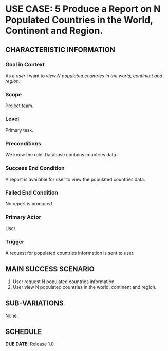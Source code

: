 # USE CASE: 5 Produce a Report on N Populated Countries in the World, Continent and Region.

## CHARACTERISTIC INFORMATION

### Goal in Context

As a *user* I want to *view N populated countries in the world, continent and region*.

### Scope

Project team.

### Level

Primary task.

### Preconditions

We know the role.  Database contains countries data.

### Success End Condition

A report is available for user to view the populated countries data.

### Failed End Condition

No report is produced.

### Primary Actor

User.

### Trigger

A request for populated countries information is sent to user.

## MAIN SUCCESS SCENARIO

1. User request  N populated countries information.
2. User view N populated countries in the world, continent and region.

## SUB-VARIATIONS

None.

## SCHEDULE

**DUE DATE**: Release 1.0

